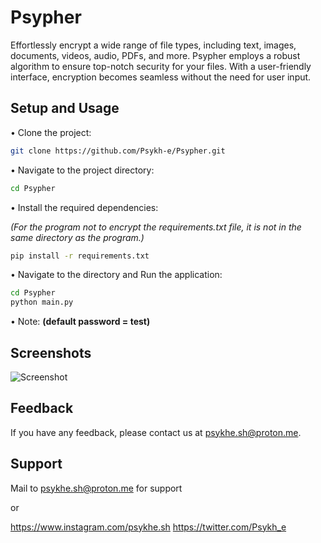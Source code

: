 # Psypher
 Effortlessly encrypt a wide range of file types, including text, images, documents, videos, audio, PDFs, and more. Psypher employs a robust algorithm to ensure top-notch security for your files. With a user-friendly interface, encryption becomes seamless without the need for user input. 

## Setup and Usage

• Clone the project:

```bash 
git clone https://github.com/Psykh-e/Psypher.git
```

• Navigate to the project directory:

```bash 
cd Psypher
```

• Install the required dependencies:

*(For the program not to encrypt the requirements.txt file, it is not in the same directory as the program.)*

```bash 
pip install -r requirements.txt
```

• Navigate to the directory and Run the application:

```bash 
cd Psypher
python main.py
```

• Note: **(default password = test)**
    

## Screenshots

![Screenshot](https://via.placeholder.com/468x300?text=App+Screenshot+Here)


## Feedback

If you have any feedback, please contact us at psykhe.sh@proton.me.


## Support

Mail to psykhe.sh@proton.me for support

or

https://www.instagram.com/psykhe.sh 
https://twitter.com/Psykh_e

  
